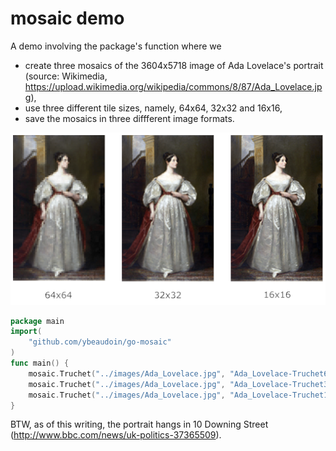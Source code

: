 # mosaic demo

A demo involving the package's function where we
* create three mosaics of the 3604x5718 image of Ada Lovelace's portrait
(source: Wikimedia, https://upload.wikimedia.org/wikipedia/commons/8/87/Ada_Lovelace.jpg),
* use three different tile sizes, namely, 64x64, 32x32 and 16x16,
* save the mosaics in three diffferent image formats.

![](images/demo.png)

```go
package main
import(
    "github.com/ybeaudoin/go-mosaic"
)
func main() {
    mosaic.Truchet("../images/Ada_Lovelace.jpg", "Ada_Lovelace-Truchet64.gif", 64)
    mosaic.Truchet("../images/Ada_Lovelace.jpg", "Ada_Lovelace-Truchet32.png", 32)
    mosaic.Truchet("../images/Ada_Lovelace.jpg", "Ada_Lovelace-Truchet16.jpg", 16)
}
```

BTW, as of this writing, the portrait hangs in 10 Downing Street (http://www.bbc.com/news/uk-politics-37365509).















